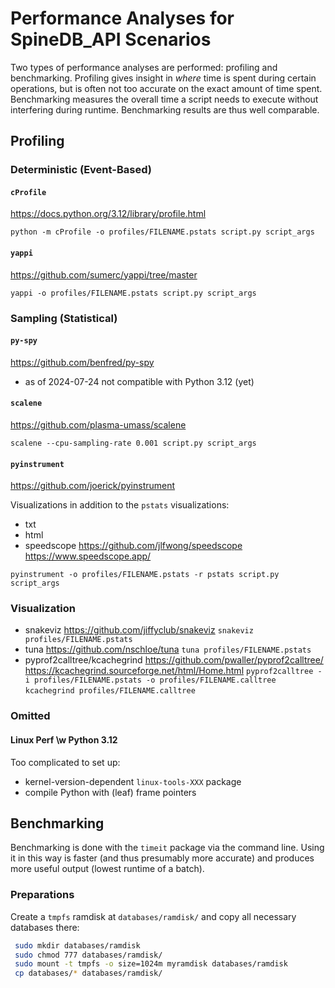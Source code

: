 # Performance Analyses for SpineDB_API Scenarios

Two types of performance analyses are performed: profiling and benchmarking. Profiling gives insight in _where_ time is spent during certain operations, but is often not too accurate on the exact amount of time spent. Benchmarking measures the overall time a script needs to execute without interfering during runtime. Benchmarking results are thus well comparable.

## Profiling

### Deterministic (Event-Based)

#### `cProfile`
https://docs.python.org/3.12/library/profile.html

`python -m cProfile -o profiles/FILENAME.pstats script.py script_args`

#### `yappi`
https://github.com/sumerc/yappi/tree/master

`yappi -o profiles/FILENAME.pstats script.py script_args`

### Sampling (Statistical)
#### `py-spy`
https://github.com/benfred/py-spy
- as of 2024-07-24 not compatible with Python 3.12 (yet)

#### `scalene`
https://github.com/plasma-umass/scalene

`scalene --cpu-sampling-rate 0.001 script.py script_args`

#### `pyinstrument`
https://github.com/joerick/pyinstrument

Visualizations in addition to the `pstats` visualizations:
- txt
- html
- speedscope
  https://github.com/jlfwong/speedscope
  https://www.speedscope.app/

`pyinstrument -o profiles/FILENAME.pstats -r pstats script.py script_args`

### Visualization
- snakeviz
  https://github.com/jiffyclub/snakeviz
  `snakeviz profiles/FILENAME.pstats`
- tuna
  https://github.com/nschloe/tuna
  `tuna profiles/FILENAME.pstats`
- pyprof2calltree/kcachegrind
  https://github.com/pwaller/pyprof2calltree/
  https://kcachegrind.sourceforge.net/html/Home.html
  `pyprof2calltree -i profiles/FILENAME.pstats -o profiles/FILENAME.calltree`
  `kcachegrind profiles/FILENAME.calltree`

### Omitted
#### Linux Perf \w Python 3.12
Too complicated to set up:
- kernel-version-dependent `linux-tools-XXX` package
- compile Python with (leaf) frame pointers

## Benchmarking

Benchmarking is done with the `timeit` package via the command line. Using it in this way is faster (and thus presumably more accurate) and produces more useful output (lowest runtime of a batch).

### Preparations

Create a `tmpfs` ramdisk at `databases/ramdisk/` and copy all necessary databases there:

```bash
 sudo mkdir databases/ramdisk
 sudo chmod 777 databases/ramdisk/
 sudo mount -t tmpfs -o size=1024m myramdisk databases/ramdisk
 cp databases/* databases/ramdisk/
```
